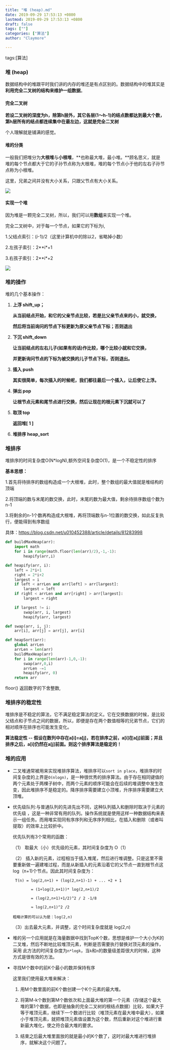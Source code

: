 ```yaml
---
title: "堆 (heap).md"
date: 2019-09-29 17:53:13 +0800
lastmod: 2019-09-29 17:53:13 +0800
draft: false
tags: [""]
categories: ["算法"]
author: "Claymore"

---
```

tags:[算法]

### 堆 (heap)

数据结构中的堆跟平时我们讲的内存的堆还是有点区别的。数据结构中的堆其实是**利用完全二叉树的结构来维护一组数据**。



#### 完全二叉树

**若设二叉树的深度为h，除第h层外，其它各层(1～h-1)的结点数都达到最大个数，第h层所有的结点都连续集中在最左边，这就是完全二叉树**

个人理解就是铺满的感觉。



#### 堆的分类

一般我们把堆分为**大根堆**与**小根堆**，**也称最大堆，最小堆。**顾名思义，就是堆的每个节点都大于它的子孙节点称为大根堆，堆的每个节点小于他的左右子孙节点称为小根堆。

这里，兄弟之间并没有大小关系，只跟父节点有大小关系。

![](http://claymore.wang:5000/uploads/big/21fa4f140a9f138288ce77d7ae761935.png)

#### 实现一个堆

因为堆是一颗完全二叉树，所以，我们可以用**数组**来实现一个堆。

完全二叉树中，对于每一个节点，如果它的下标为i,

1.父结点索引：(*i*-1)/2（这里计算机中的除以2，省略掉小数）

2.左孩子索引：2**i*+1

3.右孩子索引：2**i*+2

![](http://claymore.wang:5000/uploads/big/15f8543219dbcf07c63fc576a0e53cec.png)

### 堆的操作

堆的几个基本操作：
 1. **上浮 shift_up；**

    **从当前结点开始，和它的父亲节点比较，若是比父亲节点来的小，就交换，**

    **然后将当前询问的节点下标更新为原父亲节点下标；否则退出**

 2. **下沉 shift_down**

    **让当前结点的左右儿子(如果有的话)作比较，哪个比较小就和它交换，**

    **并更新询问节点的下标为被交换的儿子节点下标，否则退出。**

 3. **插入 push**

    **其实很简单，每次插入的时候呢，我们都往最后一个插入，让后使它上浮。**

 4. **弹出 pop**

    **让根节点元素和尾节点进行交换，然后让现在的根元素下沉就可以了**

 5. **取顶 top**

    **返回堆[ 1 ]**

 6. **堆排序 heap_sort**



### 堆排序

堆排序的时间复杂度O(N*logN),额外空间复杂度O(1)，是一个不稳定性的排序

**基本思想：**

1.首先将待排序的数组构造成一个大根堆，此时，整个数组的最大值就是堆结构的顶端

2.将顶端的数与末尾的数交换，此时，末尾的数为最大值，剩余待排序数组个数为n-1

3.将剩余的n-1个数再构造成大根堆，再将顶端数与n-1位置的数交换，如此反复执行，便能得到有序数组

具体：https://blog.csdn.net/u010452388/article/details/81283998

```python
def buildMaxHeap(arr):
    import math
    for i in range(math.floor(len(arr)/2),-1,-1):
        heapify(arr,i)

def heapify(arr, i):
    left = 2*i+1
    right = 2*i+2
    largest = i
    if left < arrLen and arr[left] > arr[largest]:
        largest = left
    if right < arrLen and arr[right] > arr[largest]:
        largest = right

    if largest != i:
        swap(arr, i, largest)
        heapify(arr, largest)

def swap(arr, i, j):
    arr[i], arr[j] = arr[j], arr[i]

def heapSort(arr):
    global arrLen
    arrLen = len(arr)
    buildMaxHeap(arr)
    for i in range(len(arr)-1,0,-1):
        swap(arr,0,i)
        arrLen -=1
        heapify(arr, 0)
    return arr
```



floor() 返回数字的下舍整数,



### 堆排序的稳定性

堆排序是不稳定的算法，它不满足稳定算法的定义。它在交换数据的时候，是比较父结点和子节点之间的数据，所以，即便是存在两个数值相等的兄弟节点，它们的相对顺序在排序也可能发生变化。

**算法稳定性 -- 假设在数列中存在a[i]=a[j]，若在排序之前，a[i]在a[j]前面；并且排序之后，a[i]仍然在a[j]前面。则这个排序算法是稳定的！**

 



### **堆的应用**

- 二叉堆通常被用来实现堆排序算法，堆排序可以`sort in place`，堆排序的时间复杂度的上界是`O(nlogn)`，是一种很优秀的排序算法。由于存在相同键值的两个元素处于两棵子树中，而两个元素的顺序可能会在后续的堆调整中发生改变，因此堆排序不是稳定的。降序排序需要建立小顶堆，升序排序需要建立大顶堆。

-  优先级队列:与普通队列的先进先出不同，这种队列插入和删除时取决于元素的优先级 ，这是一种非常有用的队列。操作系统就是使用这样一种数据结构来表示一组任务。而用堆实现同有序序列和无序序列相比，在插入和删除（或者叫提取）的效率上比较折中。

     优先队列有3个常用的函数：

     （1） 取最大（小）优先级的元素，其时间复杂度为 O（1）

     （2） 插入新的元素，过程相当于插入堆尾，然后进行堆调整。只是这里不需要重新做一遍建堆过程，而是从新插入的元素沿着它的父节点一直到根节点这 log（n+1)个节点。因此其时间复杂度为：

        T(n) = log(2,n+1) + (log(2,n+1)-1) + ... +2 + 1 
     
               = (1+log(2,n+1))* log(2,n+1)/2
          
               = (log(2,n+1)+1/2)^2 / 2 -1/8
          
               ≈ log(2,n+1)^2 /2  
     
       粗略计算的可以认为是：log(2,n)     

    （3）出去最大元素，并调整，这个时间复杂度就是 log(2,n)  

- 堆的另一个应用就是在海量数据中找到TopK个数，思想是维护一个大小为K的二叉堆，然后不断地比较堆顶元素，判断是否需要执行替换对顶元素的操作，采用
  此方法的时间复杂度为`n*logk`，当`k`和`n`的数量级差距很大的时候，这种方式是很有效的方法。

- 寻找M个数中的前K个最小的数并保持有序

  这里我们使用最大堆来解决：

  1. 用M个数里面的前K个数创建一个K个元素的最大堆。

  2. 将第M-k个数到第M个数依次和上面最大堆的第一个元素（存储这个最大堆的第1个数据，也即是抽象的完全二叉树的根结点数据）比较，如果大于等于堆顶元素，继续下一个数进行比较（堆顶元素在最大堆中最大），如果小于堆顶元素，就把堆顶元素值设置为这个数，然后重新对这个堆进行重新最大堆化，使之符合最大堆的要求。

  3. 结束之后最大堆里面放的就是最小的K个数了，这时对最大堆进行堆排序，就解决这个问题了。